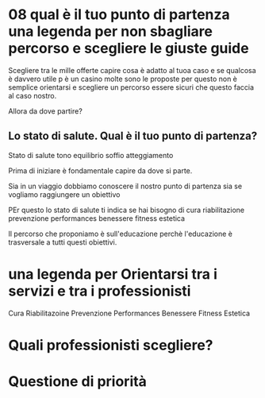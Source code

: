 # 08  qual è il tuo punto di partenza una legenda per non sbagliare percorso e scegliere le giuste guide 


Scegliere tra le mille offerte capire cosa è adatto al tuoa caso e se qualcosa è davvero utile p è un casino molte sono le proposte per questo non è semplice orientarsi e scegliere un percorso essere sicuri che questo faccia al caso nostro. 

Allora da dove partire? 

## Lo stato di salute. Qual è il tuo punto di partenza?



Stato di salute tono equilibrio soffio atteggiamento 

Prima di iniziare è fondamentale capire da dove si parte.

Sia in un viaggio dobbiamo conoscere il nostro punto di partenza sia se vogliamo raggiungere un obiettivo 

PEr questo lo stato di salute
ti indica 
se hai bisogno di cura riabilitazione prevenzione performances benessere fitness estetica 

Il percorso che proponiamo è sull'educazione perchè l'educazione è trasversale a tutti questi obiettivi.



# una legenda per Orientarsi tra i servizi e tra i professionisti 


Cura 
Riabilitazoine
Prevenzione
Performances
Benessere
Fitness
Estetica


#  Quali professionisti scegliere?


# Questione di priorità 



<!--stackedit_data:
eyJoaXN0b3J5IjpbMTYzMTc1MjA2NSwtMTIzMjUxOTA2NCwxMj
Y2OTEzNzQwLC0xNjY4MzUwNDk4LC0xNjk5NzE2MDUsLTEyNTM2
OTU4NzcsLTE0NDQ1MDczMTQsLTE4NjkyODY5MTAsNzY0MjQ1Mj
YyLDUzMTA4NTU5MV19
-->